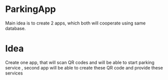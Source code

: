# ParkingApp
Main idea is to create 2 apps, which both will cooperate using same database.

# Idea
Create one app, that will scan QR codes and will be able to start parking service
, second app will be able to create these QR code and provide these services
